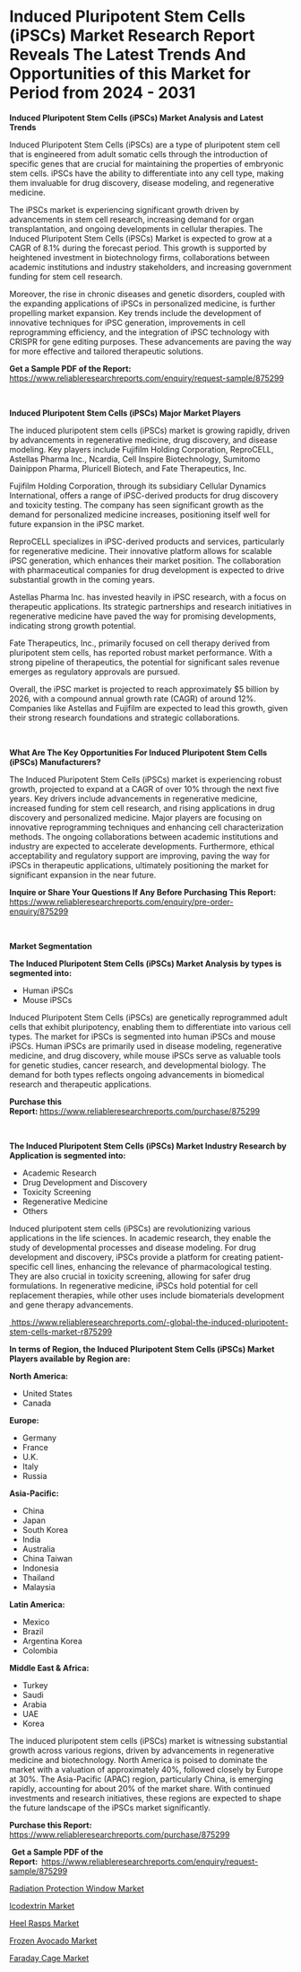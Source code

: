 <p><h1>Induced Pluripotent Stem Cells (iPSCs) Market Research Report Reveals The Latest Trends And Opportunities of this Market for Period from 2024 - 2031</h1></p><p><strong>Induced Pluripotent Stem Cells (iPSCs) Market Analysis and Latest Trends</strong></p>
<p><p>Induced Pluripotent Stem Cells (iPSCs) are a type of pluripotent stem cell that is engineered from adult somatic cells through the introduction of specific genes that are crucial for maintaining the properties of embryonic stem cells. iPSCs have the ability to differentiate into any cell type, making them invaluable for drug discovery, disease modeling, and regenerative medicine.</p><p>The iPSCs market is experiencing significant growth driven by advancements in stem cell research, increasing demand for organ transplantation, and ongoing developments in cellular therapies. The Induced Pluripotent Stem Cells (iPSCs) Market is expected to grow at a CAGR of 8.1% during the forecast period. This growth is supported by heightened investment in biotechnology firms, collaborations between academic institutions and industry stakeholders, and increasing government funding for stem cell research.</p><p>Moreover, the rise in chronic diseases and genetic disorders, coupled with the expanding applications of iPSCs in personalized medicine, is further propelling market expansion. Key trends include the development of innovative techniques for iPSC generation, improvements in cell reprogramming efficiency, and the integration of iPSC technology with CRISPR for gene editing purposes. These advancements are paving the way for more effective and tailored therapeutic solutions.</p></p>
<p><strong>Get a Sample PDF of the Report:&nbsp;</strong> <a href="https://www.reliableresearchreports.com/enquiry/request-sample/875299?utm_campaign=113&utm_medium=2&utm_source=Github&utm_content=ia&utm_term=03122024&utm_id=induced-pluripotent-stem-cells-ipscs">https://www.reliableresearchreports.com/enquiry/request-sample/875299</a></p>
<p>&nbsp;</p>
<p><strong>Induced Pluripotent Stem Cells (iPSCs) Major Market Players</strong></p>
<p><p>The induced pluripotent stem cells (iPSCs) market is growing rapidly, driven by advancements in regenerative medicine, drug discovery, and disease modeling. Key players include Fujifilm Holding Corporation, ReproCELL, Astellas Pharma Inc., Ncardia, Cell Inspire Biotechnology, Sumitomo Dainippon Pharma, Pluricell Biotech, and Fate Therapeutics, Inc.</p><p>Fujifilm Holding Corporation, through its subsidiary Cellular Dynamics International, offers a range of iPSC-derived products for drug discovery and toxicity testing. The company has seen significant growth as the demand for personalized medicine increases, positioning itself well for future expansion in the iPSC market.</p><p>ReproCELL specializes in iPSC-derived products and services, particularly for regenerative medicine. Their innovative platform allows for scalable iPSC generation, which enhances their market position. The collaboration with pharmaceutical companies for drug development is expected to drive substantial growth in the coming years.</p><p>Astellas Pharma Inc. has invested heavily in iPSC research, with a focus on therapeutic applications. Its strategic partnerships and research initiatives in regenerative medicine have paved the way for promising developments, indicating strong growth potential.</p><p>Fate Therapeutics, Inc., primarily focused on cell therapy derived from pluripotent stem cells, has reported robust market performance. With a strong pipeline of therapeutics, the potential for significant sales revenue emerges as regulatory approvals are pursued.</p><p>Overall, the iPSC market is projected to reach approximately $5 billion by 2026, with a compound annual growth rate (CAGR) of around 12%. Companies like Astellas and Fujifilm are expected to lead this growth, given their strong research foundations and strategic collaborations.</p></p>
<p>&nbsp;</p>
<p><strong>What Are The Key Opportunities For Induced Pluripotent Stem Cells (iPSCs) Manufacturers?</strong></p>
<p><p>The Induced Pluripotent Stem Cells (iPSCs) market is experiencing robust growth, projected to expand at a CAGR of over 10% through the next five years. Key drivers include advancements in regenerative medicine, increased funding for stem cell research, and rising applications in drug discovery and personalized medicine. Major players are focusing on innovative reprogramming techniques and enhancing cell characterization methods. The ongoing collaborations between academic institutions and industry are expected to accelerate developments. Furthermore, ethical acceptability and regulatory support are improving, paving the way for iPSCs in therapeutic applications, ultimately positioning the market for significant expansion in the near future.</p></p>
<p><strong>Inquire or Share Your Questions If Any Before Purchasing This Report:</strong> <a href="https://www.reliableresearchreports.com/enquiry/pre-order-enquiry/875299?utm_campaign=113&utm_medium=2&utm_source=Github&utm_content=ia&utm_term=03122024&utm_id=induced-pluripotent-stem-cells-ipscs">https://www.reliableresearchreports.com/enquiry/pre-order-enquiry/875299</a></p>
<p>&nbsp;</p>
<p><strong>Market Segmentation</strong></p>
<p><strong>The Induced Pluripotent Stem Cells (iPSCs) Market Analysis by types is segmented into:</strong></p>
<p><ul><li>Human iPSCs</li><li>Mouse iPSCs</li></ul></p>
<p><p>Induced Pluripotent Stem Cells (iPSCs) are genetically reprogrammed adult cells that exhibit pluripotency, enabling them to differentiate into various cell types. The market for iPSCs is segmented into human iPSCs and mouse iPSCs. Human iPSCs are primarily used in disease modeling, regenerative medicine, and drug discovery, while mouse iPSCs serve as valuable tools for genetic studies, cancer research, and developmental biology. The demand for both types reflects ongoing advancements in biomedical research and therapeutic applications.</p></p>
<p><strong>Purchase this Report:&nbsp;</strong><a href="https://www.reliableresearchreports.com/purchase/875299?utm_campaign=113&utm_medium=2&utm_source=Github&utm_content=ia&utm_term=03122024&utm_id=induced-pluripotent-stem-cells-ipscs">https://www.reliableresearchreports.com/purchase/875299</a></p>
<p>&nbsp;</p>
<p><strong>The Induced Pluripotent Stem Cells (iPSCs) Market Industry Research by Application is segmented into:</strong></p>
<p><ul><li>Academic Research</li><li>Drug Development and Discovery</li><li>Toxicity Screening</li><li>Regenerative Medicine</li><li>Others</li></ul></p>
<p><p>Induced pluripotent stem cells (iPSCs) are revolutionizing various applications in the life sciences. In academic research, they enable the study of developmental processes and disease modeling. For drug development and discovery, iPSCs provide a platform for creating patient-specific cell lines, enhancing the relevance of pharmacological testing. They are also crucial in toxicity screening, allowing for safer drug formulations. In regenerative medicine, iPSCs hold potential for cell replacement therapies, while other uses include biomaterials development and gene therapy advancements.</p></p>
<p><a href="https://www.reliableresearchreports.com/-global-the-induced-pluripotent-stem-cells-market-r875299?utm_campaign=113&utm_medium=2&utm_source=Github&utm_content=ia&utm_term=03122024&utm_id=induced-pluripotent-stem-cells-ipscs">&nbsp;https://www.reliableresearchreports.com/-global-the-induced-pluripotent-stem-cells-market-r875299</a></p>
<p><strong>In terms of Region, the Induced Pluripotent Stem Cells (iPSCs) Market Players available by Region are:</strong></p>
<p>
    <p> <strong> North America: </strong>
        <ul>
            <li>United States</li>
            <li>Canada</li>
        </ul>
        </p> 
    <p> <strong> Europe: </strong>
        <ul>
            <li>Germany</li>
            <li>France</li>
            <li>U.K.</li>
            <li>Italy</li>
            <li>Russia</li>
        </ul>
        </p> 
    <p> <strong> Asia-Pacific: </strong>
        <ul>
            <li>China</li>
            <li>Japan</li>
            <li>South Korea</li>
            <li>India</li>
            <li>Australia</li>
            <li>China Taiwan</li>
            <li>Indonesia</li>
            <li>Thailand</li>
            <li>Malaysia</li>
        </ul>
        </p> 
    <p> <strong> Latin America: </strong>
        <ul>
            <li>Mexico</li>
            <li>Brazil</li>
            <li>Argentina Korea</li>
            <li>Colombia</li>
        </ul>
        </p> 
    <p> <strong> Middle East & Africa: </strong>
        <ul>
            <li>Turkey</li>
            <li>Saudi</li>
            <li>Arabia</li>
            <li>UAE</li>
            <li>Korea</li>
        </ul>
    </p>
    </p>
<p><p>The induced pluripotent stem cells (iPSCs) market is witnessing substantial growth across various regions, driven by advancements in regenerative medicine and biotechnology. North America is poised to dominate the market with a valuation of approximately 40%, followed closely by Europe at 30%. The Asia-Pacific (APAC) region, particularly China, is emerging rapidly, accounting for about 20% of the market share. With continued investments and research initiatives, these regions are expected to shape the future landscape of the iPSCs market significantly.</p></p>
<p><strong>Purchase this Report: </strong><a href="https://www.reliableresearchreports.com/purchase/875299?utm_campaign=113&utm_medium=2&utm_source=Github&utm_content=ia&utm_term=03122024&utm_id=induced-pluripotent-stem-cells-ipscs">https://www.reliableresearchreports.com/purchase/875299</a></p>
<p>&nbsp;<strong>Get a Sample PDF of the Report:&nbsp;&nbsp;</strong><a href="https://www.reliableresearchreports.com/enquiry/request-sample/875299?utm_campaign=113&utm_medium=2&utm_source=Github&utm_content=ia&utm_term=03122024&utm_id=induced-pluripotent-stem-cells-ipscs">https://www.reliableresearchreports.com/enquiry/request-sample/875299</a></p>
<p><strong></strong></p>
<p><p><a href="https://www.linkedin.com/pulse/radiation-protection-window-market-analysis-highlights-growth-amtrc?utm_campaign=113&utm_medium=2&utm_source=Github&utm_content=ia&utm_term=03122024&utm_id=induced-pluripotent-stem-cells-ipscs">Radiation Protection Window Market</a></p><p><a href="https://issuu.com/reportprime-2/docs/icodextrin-market-size-2030.pptx?utm_campaign=113&utm_medium=2&utm_source=Github&utm_content=ia&utm_term=03122024&utm_id=induced-pluripotent-stem-cells-ipscs">Icodextrin Market</a></p><p><a href="https://github.com/AKSHATREPORTPRIME/Market-Research-Report-List-6/blob/main/heel-rasps-market.md?utm_campaign=113&utm_medium=2&utm_source=Github&utm_content=ia&utm_term=03122024&utm_id=induced-pluripotent-stem-cells-ipscs">Heel Rasps Market</a></p><p><a href="https://issuu.com/reportprime-2/docs/frozen-avocado-market-size-2030.pptx?utm_campaign=113&utm_medium=2&utm_source=Github&utm_content=ia&utm_term=03122024&utm_id=induced-pluripotent-stem-cells-ipscs">Frozen Avocado Market</a></p><p><a href="https://www.linkedin.com/pulse/faraday-cage-market-size-share-research-report-2024-2031-key-iwxjc?utm_campaign=113&utm_medium=2&utm_source=Github&utm_content=ia&utm_term=03122024&utm_id=induced-pluripotent-stem-cells-ipscs">Faraday Cage Market</a></p></p>